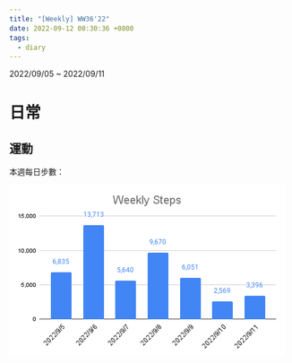```yaml
---
title: "[Weekly] WW36'22"
date: 2022-09-12 00:30:36 +0800
tags:
  - diary
---
```


2022/09/05 ~ 2022/09/11

# 日常

## 運動

本週每日步數：

![WW36](/assets/WW36.png)